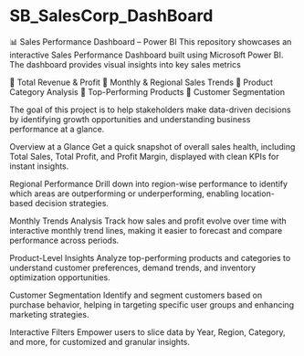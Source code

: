 # SB_SalesCorp_DashBoard
📊 Sales Performance Dashboard – Power BI This repository showcases an interactive Sales Performance Dashboard built using Microsoft Power BI. The dashboard provides visual insights into key sales metrics 

🔹 Total Revenue & Profit
🔹 Monthly & Regional Sales Trends
🔹 Product Category Analysis
🔹 Top-Performing Products
🔹 Customer Segmentation

The goal of this project is to help stakeholders make data-driven decisions by identifying growth opportunities and understanding business performance at a glance.


Overview at a Glance
Get a quick snapshot of overall sales health, including Total Sales, Total Profit, and Profit Margin, displayed with clean KPIs for instant insights.

Regional Performance
Drill down into region-wise performance to identify which areas are outperforming or underperforming, enabling location-based decision strategies.

 Monthly Trends Analysis
Track how sales and profit evolve over time with interactive monthly trend lines, making it easier to forecast and compare performance across periods.

Product-Level Insights
Analyze top-performing products and categories to understand customer preferences, demand trends, and inventory optimization opportunities.

Customer Segmentation
Identify and segment customers based on purchase behavior, helping in targeting specific user groups and enhancing marketing strategies.

Interactive Filters
Empower users to slice data by Year, Region, Category, and more, for customized and granular insights.

